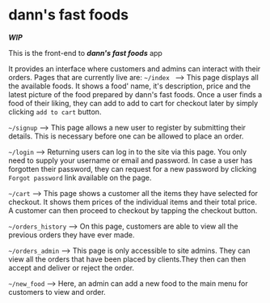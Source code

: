 # dann's fast foods
***WIP***

This is the front-end to ***dann's fast foods*** app

It provides an interface where customers and admins can interact with their orders.
Pages that are currently live are:
```~/index ``` --> This page displays all the available foods. It shows a food' name, it's description, price and the latest picture of the food prepared by dann's fast foods. Once a user finds a food of their liking, they can add to add to cart for checkout later by simply clicking ```add to cart``` button.

```~/signup``` --> This page allows a new user to register by submitting their details. This is necessary before one can be allowed to place an order.

```~/login``` --> Returning users can log in to the site via this page. You only need to supply your username or email and password. In case a user has forgotten their password, they can request for a new password by clicking ```Forgot password``` link available on the page.

```~/cart``` --> This page shows a customer all the items they have selected for checkout. It shows them prices of the individual items and their total price. A customer can then proceed to checkout by tapping the checkout button.

```~/orders_history``` --> On this page, customers are able to view all the previous orders they have ever made.

```~/orders_admin``` --> This page is only accessible to site admins. They can view all the orders that have been placed by clients.They then can then accept and deliver or reject the order.

```~/new_food``` --> Here, an admin can add a new food to the main menu for customers to view and order.

